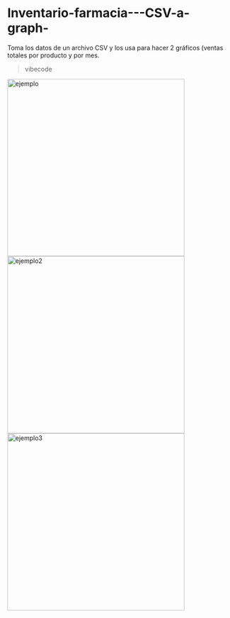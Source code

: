 # Inventario-farmacia---CSV-a-graph-
Toma los datos de un archivo CSV y los usa para hacer 2 gráficos (ventas totales por producto y por mes.
>vibecode


<img width="400" alt="ejemplo" src="https://github.com/user-attachments/assets/da468b0c-13cd-49bd-820e-005dd0bf7080" />
<br>
<img width="400" alt="ejemplo2" src="https://github.com/user-attachments/assets/bbeb6376-62c8-4e94-8c22-4ccaf3ec3d4c" />
<br>
<img width="400" alt="ejemplo3" src="https://github.com/user-attachments/assets/91dd9e89-ca65-4a71-a26b-020e08aca451" />
